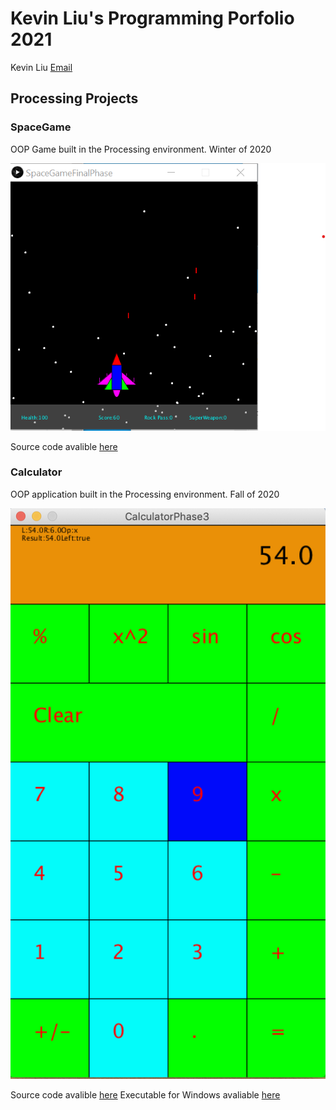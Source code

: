 # Kevin Liu's Programming Porfolio 2021
Kevin Liu [Email](mailto:keviliu9668@granitesd.org)

## Processing Projects

### SpaceGame
OOP Game built in the Processing environment. Winter of 2020

![Spacegame](https://github.com/Kliu9668/ProgrammingPortfolio1b/blob/gh-pages/images/SpaceGame%20Screencapture.png?raw=true)

Source code avalible [here](https://github.com/Kliu9668/ProgrammingPortfolio1b/tree/gh-pages/src/SpaceGameFinalPhase)

### Calculator
OOP application built in the Processing environment. Fall of 2020

![Calculator](https://github.com/Kliu9668/ProgrammingPortfolio1b/blob/gh-pages/images/Calculator%20Screencapture.png?raw=true)

Source code avalible [here](https://github.com/Kliu9668/ProgrammingPortfolio1b/tree/gh-pages/src/Calculator) Executable for Windows avaliable [here](https://github.com/Kliu9668/ProgrammingPortfolio1b/blob/gh-pages/src/Calculator/application.windows64.zip)


